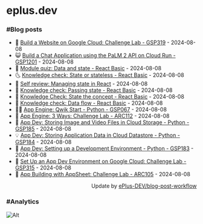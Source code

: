 # eplus.dev

### #Blog posts

<!-- BLOG-POST-LIST:START -->
 - 🧰 [Build a Website on Google Cloud: Challenge Lab - GSP319](https://eplus.dev/build-a-website-on-google-cloud-challenge-lab-gsp319) - 2024-08-08
 - 😺 [Build a Chat Application using the PaLM 2 API on Cloud Run - GSP1201](https://eplus.dev/build-a-chat-application-using-the-palm-2-api-on-cloud-run-gsp1201) - 2024-08-08
 - 🗽 [Module quiz: Data and state - React Basic](https://eplus.dev/module-quiz-data-and-state-react-basic) - 2024-08-08
 - 🌜 [Knowledge check: State or stateless - React Basic](https://eplus.dev/knowledge-check-state-or-stateless-react-basic) - 2024-08-08
 - 📝 [Self review: Managing state in React](https://eplus.dev/self-review-managing-state-in-react) - 2024-08-08
 - 🚀 [Knowledge check: Passing state - React Basic](https://eplus.dev/knowledge-check-passing-state-react-basic) - 2024-08-08
 - 💼 [Knowledge Check: State the concept - React Basic](https://eplus.dev/knowledge-check-state-the-concept-react-basic) - 2024-08-08
 - 🦣 [Knowledge check: Data flow - React Basic](https://eplus.dev/knowledge-check-data-flow-react-basic) - 2024-08-08
 - 👨‍🏫 [App Engine: Qwik Start - Python - GSP067](https://eplus.dev/app-engine-qwik-start-python-gsp067) - 2024-08-08
 - 🔭 [App Engine: 3 Ways: Challenge Lab - ARC112](https://eplus.dev/app-engine-3-ways-challenge-lab-arc112) - 2024-08-08
 - 🤡 [App Dev: Storing Image and Video Files in Cloud Storage - Python - GSP185](https://eplus.dev/app-dev-storing-image-and-video-files-in-cloud-storage-python-gsp185) - 2024-08-08
 - 💡 [App Dev: Storing Application Data in Cloud Datastore - Python - GSP184](https://eplus.dev/app-dev-storing-application-data-in-cloud-datastore-python-gsp184) - 2024-08-08
 - 🦣 [App Dev: Setting up a Development Environment - Python - GSP183](https://eplus.dev/app-dev-setting-up-a-development-environment-python-gsp183) - 2024-08-08
 - 💪 [Set Up an App Dev Environment on Google Cloud: Challenge Lab - GSP315](https://eplus.dev/set-up-an-app-dev-environment-on-google-cloud-challenge-lab-gsp315) - 2024-08-08
 - 🤡 [App Building with AppSheet: Challenge Lab - ARC105](https://eplus.dev/app-building-with-appsheet-challenge-lab-arc105) - 2024-08-08<!-- BLOG-POST-LIST:END -->

<div align="right">
  Update by <a target="_blank"
    href="https://github.com/ePlus-DEV/blog-post-workflow">ePlus-DEV/blog-post-workflow</a>
</div>

### #Analytics
![Alt](https://repobeats.axiom.co/api/embed/9990f7cddfbad8d834990b10ccad05f81ac1096f.svg "Repobeats analytics image")
